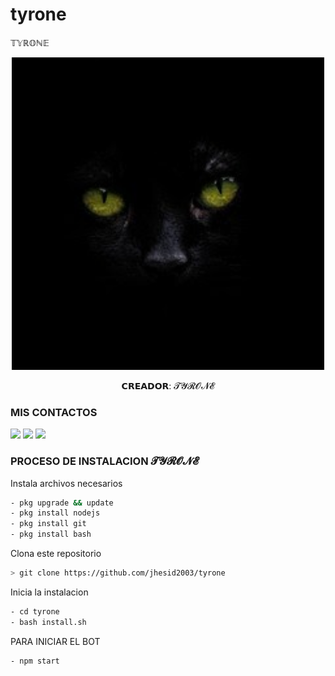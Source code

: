 # tyrone
𝕋𝕐ℝ𝕆ℕ𝔼
<p align="center">
<img src="./media/imagen.jpg" width="500" height="500"/>
</p>
<p align="center">
𝗖𝗥𝗘𝗔𝗗𝗢𝗥: 𝓣𝓨𝓡𝓞𝓝𝓔

### MIS CONTACTOS
<p>
<a href="http://wa.me/18299897014" target="blank"><img src="https://img.shields.io/badge/Whatsapp-30302f?style=flat&logo=whatsapp" /></a>
<a href="http://www.instagram.com/the_choute_" target="blank"><img src="https://img.shields.io/badge/Instagram-30302f?style=flat&logo=instagram" /></a>
<a href="https://www.youtube.com/channel/UC-HPutaDGeTPjrCId0bXQgg" target="blank"><img src="https://img.shields.io/badge/Youtube-30302f?style=flat&logo=youtube" /></a>

 
</p>

### PROCESO DE INSTALACION 𝓣𝓨𝓡𝓞𝓝𝓔
Instala archivos necesarios
```bash
- pkg upgrade && update
- pkg install nodejs
- pkg install git
- pkg install bash
```
Clona este repositorio
 ```bash
> git clone https://github.com/jhesid2003/tyrone
``` 
Inicia la instalacion
```bash
- cd tyrone
- bash install.sh
```
PARA INICIAR EL BOT

 ```bash
- npm start
```

